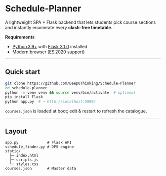 # Schedule‑Planner

A lightweight SPA + Flask backend that lets students pick course sections and instantly enumerate every **clash‑free timetable**.

**Requirements**
- [Python 3.9+](https://www.python.org/downloads/release/python-390/) with [Flask 3.1.0](https://pypi.org/project/Flask/3.1.0/) installed
- Modern browser (ES 2020 support)

---


## Quick start
```bash
git clone https://github.com/Deep0Thinking/Schedule-Planner
cd schedule-planner
python -m venv venv && source venv/bin/activate  # optional
pip install Flask
python app.py  # → http://localhost:5000/
```
`courses.json` is loaded at boot; edit & restart to refresh the catalogue.

---

## Layout
```
app.py             # Flask API
schedule_finder.py # DFS engine
static/
  ├─ index.html
  ├─ scripts.js
  └─ styles.css
courses.json       # Master data
```
